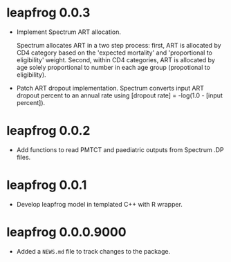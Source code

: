 # leapfrog 0.0.3

* Implement Spectrum ART allocation.
  
  Spectrum allocates ART in a two step process: first, ART is allocated by CD4 category based
  on the 'expected mortality' and 'proportional to eligibility' weight. Second, within 
  CD4 categories, ART is allocated by age solely proportional to number in each age 
  group (propotional to eligibility).

* Patch ART dropout implementation. Spectrum converts input ART dropout percent to an 
  annual rate using [dropout rate] = -log(1.0 - [input percent]).

# leapfrog 0.0.2

* Add functions to read PMTCT and paediatric outputs from Spectrum .DP files.

# leapfrog 0.0.1

* Develop leapfrog model in templated C++ with R wrapper.

# leapfrog 0.0.0.9000

* Added a `NEWS.md` file to track changes to the package.
